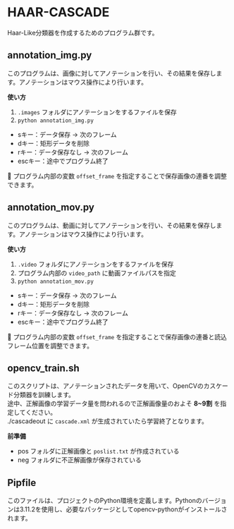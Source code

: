 # HAAR-CASCADE
Haar-Like分類器を作成するためのプログラム群です。  

## annotation_img.py
このプログラムは、画像に対してアノテーションを行い、その結果を保存します。アノテーションはマウス操作により行います。  

**使い方**  

1. `.images` フォルダにアノテーションをするファイルを保存
2. `python annotation_img.py`

- sキー：データ保存 → 次のフレーム
- dキー：矩形データを削除
- rキー：データ保存なし → 次のフレーム
- escキー：途中でプログラム終了

📌 プログラム内部の変数 `offset_frame` を指定することで保存画像の連番を調整できます。  

## annotation_mov.py
このプログラムは、動画に対してアノテーションを行い、その結果を保存します。アノテーションはマウス操作により行います。  

**使い方**  

1. `.video` フォルダにアノテーションをするファイルを保存
2. プログラム内部の `video_path` に動画ファイルパスを指定
3. `python annotation_mov.py`

- sキー：データ保存 → 次のフレーム
- dキー：矩形データを削除
- rキー：データ保存なし → 次のフレーム
- escキー：途中でプログラム終了

📌 プログラム内部の変数 `offset_frame` を指定することで保存画像の連番と読込フレーム位置を調整できます。  

## opencv_train.sh
このスクリプトは、アノテーションされたデータを用いて、OpenCVのカスケード分類器を訓練します。  
途中、正解画像の学習データ量を問われるので正解画像量のおよそ **8~9割** を指定してください。  
./cascadeout に `cascade.xml` が生成されていたら学習終了となります。  

**前準備**  

- pos フォルダに正解画像と `poslist.txt` が作成されている
- neg フォルダに不正解画像が保存されている


## Pipfile
このファイルは、プロジェクトのPython環境を定義します。Pythonのバージョンは3.11.2を使用し、必要なパッケージとしてopencv-pythonがインストールされます。  

